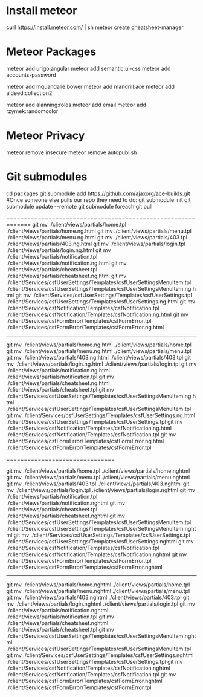 
Install meteor
=============================================================
curl https://install.meteor.com/ | sh
meteor create cheatsheet-manager


Meteor Packages
=============================================================
meteor add urigo:angular
meteor add semantic:ui-css
meteor add accounts-password

meteor add mquandalle:bower
meteor add mandrill:ace
meteor add aldeed:collection2

meteor add alanning:roles
meteor add email
meteor add rzymek:randomcolor

Meteor Privacy
=============================================================
meteor remove insecure
meteor remove autopublish

Git submodules
=============================================================
cd packages
git submodule add https://github.com/ajaxorg/ace-builds.git
#Once someone else pulls our repo they need to do:
git submodule init
git submodule update --remote
git submodule foreach git pull


=============================================================
git mv ./client/views/partials/home.tpl ./client/views/partials/home.ng.html
git mv ./client/views/partials/menu.tpl ./client/views/partials/menu.ng.html
git mv ./client/views/partials/403.tpl ./client/views/partials/403.ng.html
git mv ./client/views/partials/login.tpl ./client/views/partials/login.ng.html
git mv ./client/views/partials/notification.tpl ./client/views/partials/notification.ng.html
git mv ./client/views/partials/cheatsheet.tpl ./client/views/partials/cheatsheet.ng.html
git mv ./client/Services/csfUserSettings/Templates/csfUserSettingsMenuItem.tpl ./client/Services/csfUserSettings/Templates/csfUserSettingsMenuItem.ng.html
git mv ./client/Services/csfUserSettings/Templates/csfUserSettings.tpl ./client/Services/csfUserSettings/Templates/csfUserSettings.ng.html
git mv ./client/Services/csfNotification/Templates/csfNotification.tpl ./client/Services/csfNotification/Templates/csfNotification.ng.html
git mv ./client/Services/csfFormError/Templates/csfFormError.tpl ./client/Services/csfFormError/Templates/csfFormError.ng.html

-------------------------------

git mv ./client/views/partials/home.ng.html ./client/views/partials/home.tpl
git mv ./client/views/partials/menu.ng.html ./client/views/partials/menu.tpl
git mv ./client/views/partials/403.ng.html ./client/views/partials/403.tpl
git mv ./client/views/partials/login.ng.html ./client/views/partials/login.tpl
git mv ./client/views/partials/notification.ng.html ./client/views/partials/notification.tpl
git mv ./client/views/partials/cheatsheet.ng.html ./client/views/partials/cheatsheet.tpl
git mv ./client/Services/csfUserSettings/Templates/csfUserSettingsMenuItem.ng.html ./client/Services/csfUserSettings/Templates/csfUserSettingsMenuItem.tpl
git mv ./client/Services/csfUserSettings/Templates/csfUserSettings.ng.html ./client/Services/csfUserSettings/Templates/csfUserSettings.tpl
git mv ./client/Services/csfNotification/Templates/csfNotification.ng.html ./client/Services/csfNotification/Templates/csfNotification.tpl
git mv ./client/Services/csfFormError/Templates/csfFormError.ng.html ./client/Services/csfFormError/Templates/csfFormError.tpl

===============================

git mv ./client/views/partials/home.tpl ./client/views/partials/home.nghtml
git mv ./client/views/partials/menu.tpl ./client/views/partials/menu.nghtml
git mv ./client/views/partials/403.tpl ./client/views/partials/403.nghtml
git mv ./client/views/partials/login.tpl ./client/views/partials/login.nghtml
git mv ./client/views/partials/notification.tpl ./client/views/partials/notification.nghtml
git mv ./client/views/partials/cheatsheet.tpl ./client/views/partials/cheatsheet.nghtml
git mv ./client/Services/csfUserSettings/Templates/csfUserSettingsMenuItem.tpl ./client/Services/csfUserSettings/Templates/csfUserSettingsMenuItem.nghtml
git mv ./client/Services/csfUserSettings/Templates/csfUserSettings.tpl ./client/Services/csfUserSettings/Templates/csfUserSettings.nghtml
git mv ./client/Services/csfNotification/Templates/csfNotification.tpl ./client/Services/csfNotification/Templates/csfNotification.nghtml
git mv ./client/Services/csfFormError/Templates/csfFormError.tpl ./client/Services/csfFormError/Templates/csfFormError.nghtml

-------------------------------

git mv ./client/views/partials/home.nghtml ./client/views/partials/home.tpl
git mv ./client/views/partials/menu.nghtml ./client/views/partials/menu.tpl
git mv ./client/views/partials/403.nghtml ./client/views/partials/403.tpl
git mv ./client/views/partials/login.nghtml ./client/views/partials/login.tpl
git mv ./client/views/partials/notification.nghtml ./client/views/partials/notification.tpl
git mv ./client/views/partials/cheatsheet.nghtml ./client/views/partials/cheatsheet.tpl
git mv ./client/Services/csfUserSettings/Templates/csfUserSettingsMenuItem.nghtml ./client/Services/csfUserSettings/Templates/csfUserSettingsMenuItem.tpl
git mv ./client/Services/csfUserSettings/Templates/csfUserSettings.nghtml ./client/Services/csfUserSettings/Templates/csfUserSettings.tpl
git mv ./client/Services/csfNotification/Templates/csfNotification.nghtml ./client/Services/csfNotification/Templates/csfNotification.tpl
git mv ./client/Services/csfFormError/Templates/csfFormError.nghtml ./client/Services/csfFormError/Templates/csfFormError.tpl
